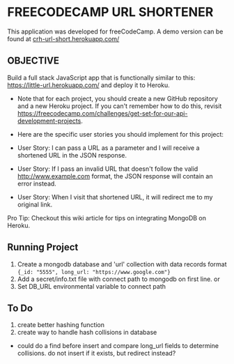 FREECODECAMP URL SHORTENER
==============================

This application was developed for freeCodeCamp. A demo version can be found at [crh-url-short.herokuapp.com/](https://crh-url-short.herokuapp.com/)


OBJECTIVE
--------------------------

Build a full stack JavaScript app that is functionally similar to this: https://little-url.herokuapp.com/ and deploy it to Heroku.

* Note that for each project, you should create a new GitHub repository and a new Heroku project. If you can't remember how to do this, revisit https://freecodecamp.com/challenges/get-set-for-our-api-development-projects.

* Here are the specific user stories you should implement for this project:

* User Story: I can pass a URL as a parameter and I will receive a shortened URL in the JSON response.

* User Story: If I pass an invalid URL that doesn't follow the valid http://www.example.com format, the JSON response will contain an error instead.

* User Story: When I visit that shortened URL, it will redirect me to my original link.

Pro Tip: Checkout this wiki article for tips on integrating MongoDB on Heroku.


Running Project
-------------------------------

1. Create a mongodb database and 'url' collection with data records format `{_id: "5555", long_url: "https://www.google.com"}`
2. Add a secret/info.txt file with connect path to mongodb on first line.
or
3. Set DB_URL environmental variable to connect path


To Do
--------------------------------

1. create better hashing function
2. create way to handle hash collisions in database
  - could do a find before insert and compare long_url fields to determine collisions.  do not insert if it exists, but redirect instead?







